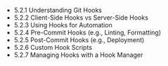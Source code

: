 

- 5.2.1 Understanding Git Hooks
- 5.2.2 Client-Side Hooks vs Server-Side Hooks
- 5.2.3 Using Hooks for Automation
- 5.2.4 Pre-Commit Hooks (e.g., Linting, Formatting)
- 5.2.5 Post-Commit Hooks (e.g., Deployment)
- 5.2.6 Custom Hook Scripts
- 5.2.7 Managing Hooks with a Hook Manager